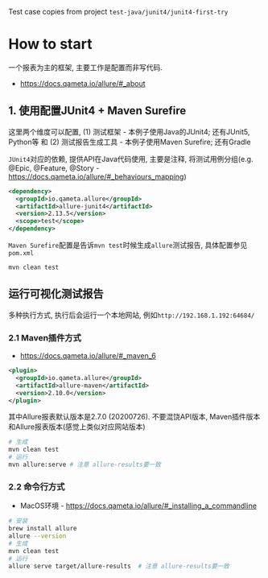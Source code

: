 Test case copies from project `test-java/junit4/junit4-first-try`

# How to start

一个报表为主的框架, 主要工作是配置而非写代码.

- <https://docs.qameta.io/allure/#_about>

## 1. 使用配置JUnit4 + Maven Surefire

这里两个维度可以配置, (1) 测试框架 - 本例子使用Java的JUnit4; 还有JUnit5, Python等 和 (2) 测试报告生成工具 - 本例子使用Maven Surefire; 还有Gradle

`JUnit4`对应的依赖, 提供API在Java代码使用, 主要是注释, 将测试用例分组(e.g. @Epic, @Feature, @Story - <https://docs.qameta.io/allure/#_behaviours_mapping>)

```xml
<dependency>
  <groupId>io.qameta.allure</groupId>
  <artifactId>allure-junit4</artifactId>
  <version>2.13.5</version>
  <scope>test</scope>
</dependency>
```

`Maven Surefire`配置是告诉`mvn test`时候生成`allure`测试报告, 具体配置参见`pom.xml`

`mvn clean test`

## 运行可视化测试报告

多种执行方式, 执行后会运行一个本地网站, 例如`http://192.168.1.192:64684/`

### 2.1 Maven插件方式

- <https://docs.qameta.io/allure/#_maven_6>

```xml
<plugin>
  <groupId>io.qameta.allure</groupId>
  <artifactId>allure-maven</artifactId>
  <version>2.10.0</version>
</plugin>
```

其中Allure报表默认版本是2.7.0 (20200726). 不要混饶API版本, Maven插件版本和Allure报表版本(感觉上类似对应网站版本)

```bash
# 生成
mvn clean test
# 运行
mvn allure:serve # 注意 allure-results要一致
```

### 2.2 命令行方式

- MacOS环境 - <https://docs.qameta.io/allure/#_installing_a_commandline>

```bash
# 安装
brew install allure
allure --version
# 生成
mvn clean test
# 运行
allure serve target/allure-results  # 注意 allure-results要一致
```

